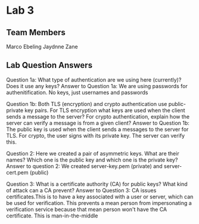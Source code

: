 # Lab 3

## Team Members
Marco Ebeling
Jaydnne Zane

## Lab Question Answers

Question 1a: What type of authentication are we using here (currently)? Does it use any
keys?
Answer to Question 1a: We are using passwords for authenitification. No keys, just usernames and passwords

Question 1b: Both TLS (encryption) and crypto authentication use public-private key
pairs. For TLS encryption what keys are used when the client sends a message to the
server? For crypto authentication, explain how the server can verify a message is from a
given client?
Answer to Question 1b: The public key is used when the client sends a messages to the server for TLS. For crypto, the user signs with its private key. The server can verify this.

Question 2: Here we created a pair of asymmetric keys. What are their names? Which one
is the public key and which one is the private key?
Answer to question 2: We created server-key.pem (private) and server-cert.pem (public)

Question 3: What is a certificate authority (CA) for public keys? What kind of attack can a
CA prevent?
Answer to Question 3: CA issues certificates.This is to have a key associated with a user or server, which can be used for verification. This prevents a mean person from impersonating a verification service because that mean person won't have the CA certificate. This is man-in-the-middle